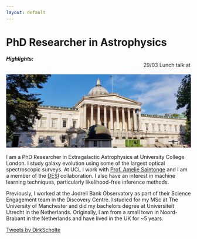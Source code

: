```yaml
---
layout: default
---
```


# PhD Researcher in Astrophysics
***Highlights:*** <marquee behavior="scroll" direction="left"> 
  29/03 Lunch talk at Siena College
  23/03 Talk at Pittsburgh University
  17/03 KIPAC Tea Talk at Stanford KIPAC/SLAC
  13/03 Research visit to UC Santa Cruz 
</marquee>

![alt text](./images/UCL_portico.jpg)

I am a PhD Researcher in Extragalactic Astrophysics at University College London. I study galaxy evolution using some of the largest optical spectroscopic surveys. At UCL I work with [Prof. Amelie Saintonge](http://www.star.ucl.ac.uk/~amelie/) and I am a member of the [DESI](https://www.desi.lbl.gov/) collaboration. I also have an interest in machine learning techniques, particularly likelihood-free inference methods.

Previously, I worked at the Jodrell Bank Observatory as part of their Science Engagement team in the Discovery Centre. I studied for my MSc at The University of Manchester and did my bachelors degree at Universiteit Utrecht in the Netherlands. Originally, I am from a small town in Noord-Brabant in the Netherlands and have lived in the UK for ~5 years.

<a class="twitter-timeline" href="https://twitter.com/DirkScholte?ref_src=twsrc%5Etfw">Tweets by DirkScholte</a> <script async src="https://platform.twitter.com/widgets.js" charset="utf-8"></script>
